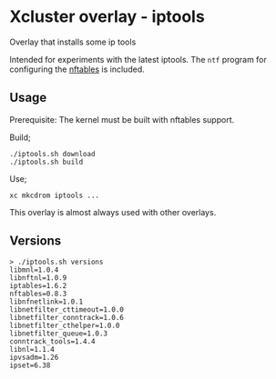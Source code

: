 Xcluster overlay - iptools
==========================

Overlay that installs some ip tools

Intended for experiments with the latest iptools. The `ntf` program
for configuring the
[nftables](https://netfilter.org/projects/nftables/index.html) is
included.


Usage
-----

Prerequisite: The kernel must be built with nftables support.

Build;

```
./iptools.sh download
./iptools.sh build
```

Use;

```
xc mkcdrom iptools ...
```

This overlay is almost always used with other overlays.

Versions
--------

```
> ./iptools.sh versions
libmnl=1.0.4
libnftnl=1.0.9
iptables=1.6.2
nftables=0.8.3
libnfnetlink=1.0.1
libnetfilter_cttimeout=1.0.0
libnetfilter_conntrack=1.0.6
libnetfilter_cthelper=1.0.0
libnetfilter_queue=1.0.3
conntrack_tools=1.4.4
libnl=1.1.4
ipvsadm=1.26
ipset=6.38
```

